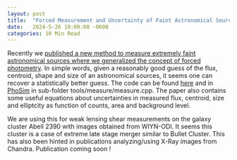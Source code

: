 ```yaml
---
layout: post
title:  "Forced Measurement and Uncertainty of Faint Astronomical Sources"
date:   2024-5-26 10:00:00 -0600
categories: 10 Min Read
---
```

Recently we [published a new method to measure extremely faint astronomical sources where we generalized the concept of forced photometry](https://arxiv.org/abs/2405.12212). In simple words, given a reasonably good guess of the flux, centroid, shape and size of an astronomical sources, it seems one can recover a statistically better guess. The code can be found [here]([https://insights.stackoverflow.com/survey](https://github.com/anirban1195/measure)) and in [PhoSim](https://bitbucket.org/phosim/phosim_release/downloads/?tab=tags) in sub-folder tools/measure/measure.cpp. The paper also contains some useful equations about uncertainties in measured flux, centroid, size and elliptcity as function of counts, area and background level.

We are using this for weak lensing shear measurements on the galaxy cluster Abell 2390 with images obtained from WIYN-ODI. It seems this cluster is a case of extreme late stage merger similar to Bullet Cluster. This has also been hinted in publications analyzing/using X-Ray images from Chandra.  Publication coming soon !  

